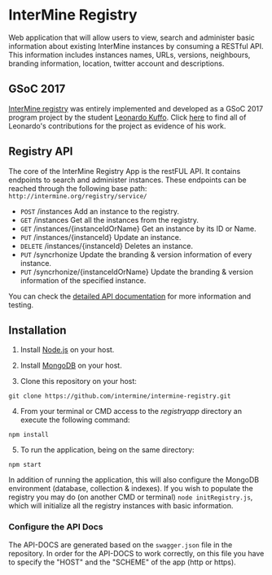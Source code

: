 # InterMine Registry
Web application that will allow users to view, search and administer basic information about existing InterMine instances by consuming a RESTful API. This information includes instances names, URLs, versions, neighbours, branding information, location, twitter account and descriptions.

## GSoC 2017 ##
[InterMine registry](http://registry.intermine.org/) was entirely implemented and developed as a GSoC 2017 program project by the student [Leonardo Kuffo](https://github.com/lkuffo). Click [here](https://github.com/intermine/intermine-registry/commits/master?author=lkuffo) to find all of Leonardo's contributions for the project as evidence of his work.


## Registry API ##

The core of the InterMine Registry App is the restFUL API. It contains endpoints to search and administer instances. These endpoints can be reached through the following base path: `http://intermine.org/registry/service/`

- `POST`    /instances     Add an instance to the registry.
- `GET`     /instances     Get all the instances from the registry.
- `GET`     /instances/{instanceIdOrName}    Get an instance by its ID or Name.
- `PUT`     /instances/{instanceId}    Update an instance.
- `DELETE`  /instances/{instanceId}   Deletes an instance.
- `PUT`     /syncrhonize   Update the branding & version information of every instance.
- `PUT`     /syncrhonize/{instanceIdOrName}    Update the branding & version information of the specified instance.

You can check the [detailed API documentation](http://intermine.org/registry/api-docs/) for more information and testing.

## Installation ##

1. Install [Node.js](https://nodejs.org/en/download/) on your host.

2. Install [MongoDB](https://docs.mongodb.com/getting-started/shell/installation/) on your host.

3. Clone this repository on your host:
```
git clone https://github.com/intermine/intermine-registry.git
```
4. From your terminal or CMD access to the *registryapp* directory an execute the following command:
```
npm install
```
5. To run the application, being on the same directory:
```
npm start
```

In addition of running the application, this will also configure the MongoDB environment (database, collection & indexes). If you wish to populate the registry you may do (on another CMD or terminal) `node initRegistry.js`, which will initialize all the registry instances with basic information.

### Configure the API Docs ###

The API-DOCS are generated based on the `swagger.json` file in the repository. In order for the API-DOCS to work correctly, on this file you have to specify the "HOST" and the "SCHEME" of the app (http or https).
